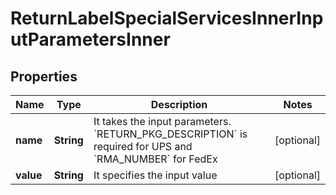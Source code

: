 

# ReturnLabelSpecialServicesInnerInputParametersInner


## Properties

| Name | Type | Description | Notes |
|------------ | ------------- | ------------- | -------------|
|**name** | **String** | It takes the input parameters. &#x60;RETURN_PKG_DESCRIPTION&#x60; is required for UPS and &#x60;RMA_NUMBER&#x60; for FedEx |  [optional] |
|**value** | **String** | It specifies the input value |  [optional] |



